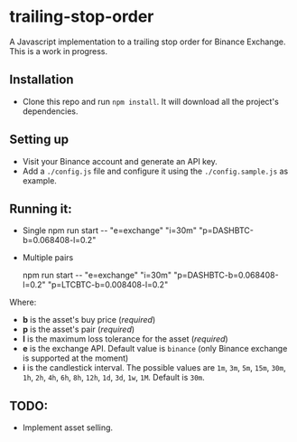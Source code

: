 # trailing-stop-order
A Javascript implementation to a trailing stop order for Binance Exchange. This is a work in progress.

## Installation
- Clone this repo and run `npm install`. It will download all the project's dependencies.

## Setting up
- Visit your Binance account and generate an API key.
- Add a `./config.js` file and configure it using the `./config.sample.js` as example.

## Running it: 
- Single
    npm run start -- "e=exchange" "i=30m" "p=DASHBTC-b=0.068408-l=0.2"


- Multiple pairs

    npm run start -- "e=exchange" "i=30m" "p=DASHBTC-b=0.068408-l=0.2" "p=LTCBTC-b=0.008408-l=0.2"

Where:
 - **b** is the asset's buy price (*required*)
 - **p** is the asset's pair (*required*)
 - **l** is the maximum loss tolerance for the asset (*required*)
 - **e** is the exchange API. Default value is `binance` (only Binance exchange is supported at the moment)
 - **i** is the candlestick interval. The possible values are `1m`, `3m`, `5m`, `15m`, `30m`, `1h`, `2h`, `4h`, `6h`, `8h`, `12h`, `1d`, `3d`, `1w`, `1M`. Default is `30m`.

 ## TODO:
 - Implement asset selling.

